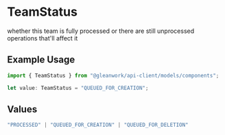 # TeamStatus

whether this team is fully processed or there are still unprocessed operations that'll affect it

## Example Usage

```typescript
import { TeamStatus } from "@gleanwork/api-client/models/components";

let value: TeamStatus = "QUEUED_FOR_CREATION";
```

## Values

```typescript
"PROCESSED" | "QUEUED_FOR_CREATION" | "QUEUED_FOR_DELETION"
```